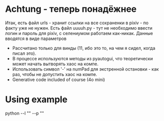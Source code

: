 # Achtung - теперь понадёжнее #
Итак, есть файл urls - хранит ссылки на все сохраненки в pixiv - по факту уже не нужен.
Есть файл uuuuh.py - тут не необходимо ввести логин и пароль для pixiv, с селениумом работаем как-никак. Данные вводятся в виде параметров
- Рассчитано только для винды (11, ибо это то, на чем я сидел, когда писал это).
- В процессе используются методы из pyautogui, что теоретически может начать вытворять хаос на компе.
- Использовать символ '-' на numPad для экстренной остановки - как раз, чтобы не допустить хаос на компе.
- Generative code included of course (4o mini)

# Using example
python --l "<login>" --p "<password>"
